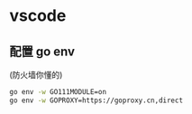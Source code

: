 # vscode

## 配置 go env

(防火墙你懂的)

```sh
go env -w GO111MODULE=on
go env -w GOPROXY=https://goproxy.cn,direct
```
